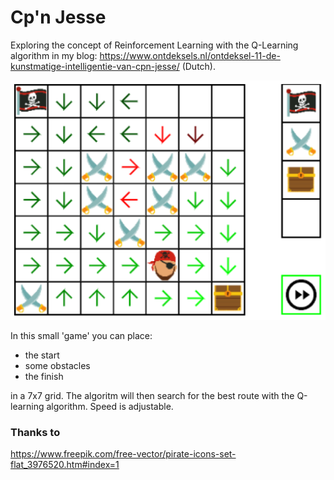 # Cp'n Jesse
Exploring the concept of Reinforcement Learning with the Q-Learning algorithm in my blog: https://www.ontdeksels.nl/ontdeksel-11-de-kunstmatige-intelligentie-van-cpn-jesse/ (Dutch).

![alt text](https://github.com/gkruiger/cpnjesse/blob/master/screenshot.png "Logo Title Text 1")

In this small 'game' you can place:
- the start
- some obstacles
- the finish

in a 7x7 grid. The algoritm will then search for the best route with the Q-learning algorithm. Speed is adjustable.

### Thanks to
https://www.freepik.com/free-vector/pirate-icons-set-flat_3976520.htm#index=1
